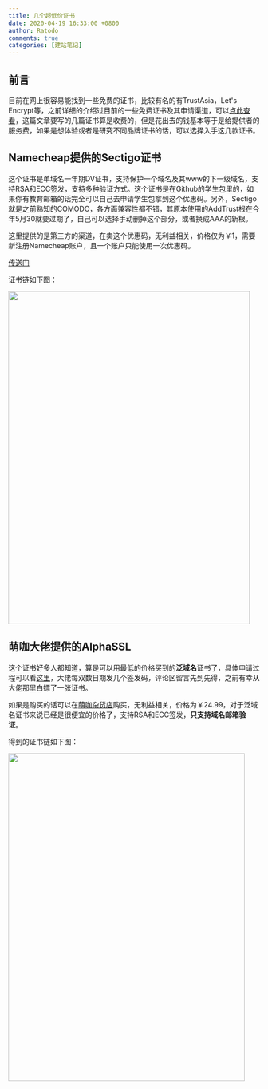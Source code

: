 ```yaml
---
title: 几个超低价证书
date: 2020-04-19 16:33:00 +0800
author: Ratodo
comments: true
categories: [建站笔记]
---
```

<h2>前言</h2>
目前在网上很容易能找到一些免费的证书，比较有名的有TrustAsia，Let's Encrypt等，之前详细的介绍过目前的一些免费证书及其申请渠道，可以<a href="https://www.ratodo.com/article/free-ssl.html" target="_blank" rel="noopener noreferrer">点此查看</a>，这篇文章要写的几篇证书算是收费的，但是花出去的钱基本等于是给提供者的服务费，如果是想体验或者是研究不同品牌证书的话，可以选择入手这几款证书。
<h2>Namecheap提供的Sectigo证书</h2>
这个证书是单域名一年期DV证书，支持保护一个域名及其www的下一级域名，支持RSA和ECC签发，支持多种验证方式。这个证书是在Github的学生包里的，如果你有教育邮箱的话完全可以自己去申请学生包拿到这个优惠码。另外，Sectigo就是之前熟知的COMODO，各方面兼容性都不错，其原本使用的AddTrust根在今年5月30就要过期了，自己可以选择手动删掉这个部分，或者换成AAA的新根。

这里提供的是第三方的渠道，在卖这个优惠码，无利益相关，价格仅为￥1，需要新注册Namecheap账户，且一个账户只能使用一次优惠码。

<a href="http://www.himiko.me/product/3.html" target="_blank" rel="noopener noreferrer">传送门</a>

证书链如下图：

<img class="aligncenter size-full wp-image-10139" src="https://p.ratodo.com/wp-content/uploads/2020/04/19267.png@!full" alt="" width="484" height="667" />
<h2>萌咖大佬提供的AlphaSSL</h2>
这个证书好多人都知道，算是可以用最低的价格买到的<strong>泛域名</strong>证书了，具体申请过程可以看<a href="https://www.moerats.com/archives/996/" target="_blank" rel="noopener noreferrer">这里</a>，大佬每双数日期发几个签发码，评论区留言先到先得，之前有幸从大佬那里白嫖了一张证书。

如果是购买的话可以在<a href="https://shop.moeclub.org/cart.php?gid=4&amp;spm=15.7" target="_blank" rel="noopener noreferrer">萌咖杂货店</a>购买，无利益相关，价格为￥24.99，对于泛域名证书来说已经是很便宜的价格了，支持RSA和ECC签发，<strong>只支持域名邮箱验证</strong>。

得到的证书链如下图：

<img class="aligncenter size-full wp-image-10140" src="https://p.ratodo.com/wp-content/uploads/2020/04/19360.png@!full" alt="" width="474" height="657" />

&nbsp;
